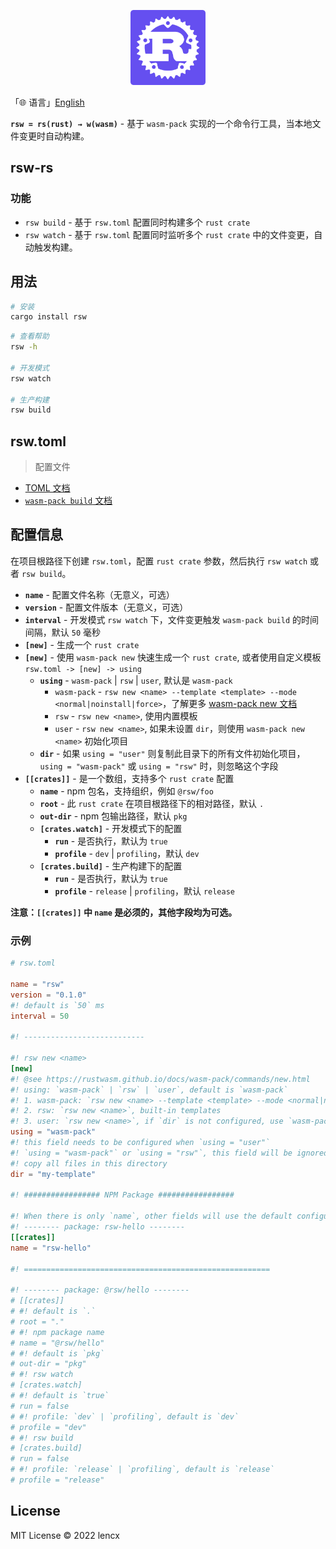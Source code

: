 <p align="center">
  <img src="./rsw.png" width="120">
</p>

「🌐 语言」[English](./README.md)

**`rsw = rs(rust) → w(wasm)`** - 基于 `wasm-pack` 实现的一个命令行工具，当本地文件变更时自动构建。

## rsw-rs

### 功能

- `rsw build` - 基于 `rsw.toml` 配置同时构建多个 `rust crate`
- `rsw watch` - 基于 `rsw.toml` 配置同时监听多个 `rust crate` 中的文件变更，自动触发构建。

## 用法

```bash
# 安装
cargo install rsw
```

```bash
# 查看帮助
rsw -h

# 开发模式
rsw watch

# 生产构建
rsw build
```

## rsw.toml

> 配置文件

- [TOML 文档](https://toml.io/cn/)
- [`wasm-pack build` 文档](https://rustwasm.github.io/docs/wasm-pack/commands/build.html)

## 配置信息

在项目根路径下创建 `rsw.toml`，配置 `rust crate` 参数，然后执行 `rsw watch` 或者 `rsw build`。

- **`name`** - 配置文件名称（无意义，可选）
- **`version`** - 配置文件版本（无意义，可选）
- **`interval`** - 开发模式 `rsw watch` 下，文件变更触发 `wasm-pack build` 的时间间隔，默认 `50` 毫秒
- **`[new]`** - 生成一个 `rust crate`
- **`[new]`** - 使用 `wasm-pack new` 快速生成一个 `rust crate`, 或者使用自定义模板 `rsw.toml -> [new] -> using`
  - **`using`** - `wasm-pack` | `rsw` | `user`, 默认是 `wasm-pack`
    - `wasm-pack` - `rsw new <name> --template <template> --mode <normal|noinstall|force>`，了解更多 [wasm-pack new 文档](https://rustwasm.github.io/docs/wasm-pack/commands/new.html)
    - `rsw` - `rsw new <name>`, 使用内置模板
    - `user` - `rsw new <name>`, 如果未设置 `dir`，则使用 `wasm-pack new <name>` 初始化项目
  - **`dir`** - 如果 `using = "user"` 则复制此目录下的所有文件初始化项目，`using = "wasm-pack"` 或 `using = "rsw"` 时，则忽略这个字段
- **`[[crates]]`** - 是一个数组，支持多个 `rust crate` 配置
  - **`name`** - npm 包名，支持组织，例如 `@rsw/foo`
  - **`root`** - 此 `rust crate` 在项目根路径下的相对路径，默认 `.`
  - **`out-dir`** - npm 包输出路径，默认 `pkg`
  - **`[crates.watch]`** - 开发模式下的配置
    - **`run`** - 是否执行，默认为 `true`
    - **`profile`** - `dev` | `profiling`，默认 `dev`
  - **`[crates.build]`** - 生产构建下的配置
    - **`run`** - 是否执行，默认为 `true`
    - **`profile`** - `release` | `profiling`，默认 `release`

**注意：`[[crates]]` 中 `name` 是必须的，其他字段均为可选。**

### 示例

```toml
# rsw.toml

name = "rsw"
version = "0.1.0"
#! default is `50` ms
interval = 50

#! ---------------------------

#! rsw new <name>
[new]
#! @see https://rustwasm.github.io/docs/wasm-pack/commands/new.html
#! using: `wasm-pack` | `rsw` | `user`, default is `wasm-pack`
#! 1. wasm-pack: `rsw new <name> --template <template> --mode <normal|noinstall|force>`
#! 2. rsw: `rsw new <name>`, built-in templates
#! 3. user: `rsw new <name>`, if `dir` is not configured, use `wasm-pack new <name>` to initialize the project
using = "wasm-pack"
#! this field needs to be configured when `using = "user"`
#! `using = "wasm-pack"` or `using = "rsw"`, this field will be ignored
#! copy all files in this directory
dir = "my-template"

#! ################# NPM Package #################

#! When there is only `name`, other fields will use the default configuration
#! -------- package: rsw-hello --------
[[crates]]
name = "rsw-hello"

#! =======================================================

#! -------- package: @rsw/hello --------
# [[crates]]
# #! default is `.`
# root = "."
# #! npm package name
# name = "@rsw/hello"
# #! default is `pkg`
# out-dir = "pkg"
# #! rsw watch
# [crates.watch]
# #! default is `true`
# run = false
# #! profile: `dev` | `profiling`, default is `dev`
# profile = "dev"
# #! rsw build
# [crates.build]
# run = false
# #! profile: `release` | `profiling`, default is `release`
# profile = "release"
```

## License

MIT License © 2022 lencx
